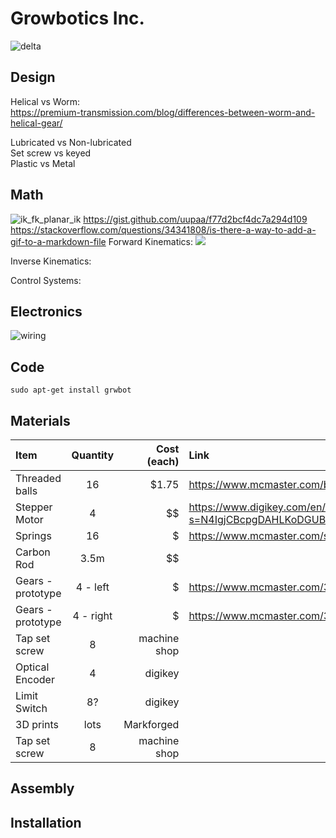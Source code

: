# Growbotics Inc.
![delta](https://user-images.githubusercontent.com/83112082/158495623-3ea8e271-a757-4633-aa96-0498f6b3723a.png)

## Design
Helical vs Worm:\
https://premium-transmission.com/blog/differences-between-worm-and-helical-gear/

Lubricated vs Non-lubricated\
Set screw vs keyed\
Plastic vs Metal

## Math
![ik_fk_planar_ik](https://user-images.githubusercontent.com/83112082/158498262-d42ebefd-7650-441f-95d4-f40f9f91df03.gif)
https://gist.github.com/uupaa/f77d2bcf4dc7a294d109
https://stackoverflow.com/questions/34341808/is-there-a-way-to-add-a-gif-to-a-markdown-file
Forward Kinematics:
<img src="https://render.githubusercontent.com/render/math?math=e^{i \pi} = -1">

Inverse Kinematics:

Control Systems:

## Electronics
![wiring](https://user-images.githubusercontent.com/83112082/158497874-c0ef5861-e687-4c1e-a27b-e2a09aff9d5e.jpg)

## Code
```
sudo apt-get install grwbot
```


## Materials
| Item         | Quantity       | Cost (each)          | Link |
| :---         |     :---:      |          ---: | :--- |
| Threaded balls   | 16     | $1.75    | https://www.mcmaster.com/balls/threaded-hole-ball-knobs-6/  |
| Stepper Motor     | 4       | $$     | https://www.digikey.com/en/products/detail/sanyo-denki-sanmotion-products/SH1603-5240/13533529?s=N4IgjCBcpgDAHLKoDGUBmBDANgZwKYA0IA9lANrjwDsALBALrEAOALlCAMqsBOAlgDsA5iAC%2BxAExTayEGkhY8RUhRC1YSJiDYcAIiQCuAI2z4xxALQTZ83geVlIlAKwgG4kBYBsNqHYeqAMxuoh7WTiC4rPjMzPg8IUA     |
| Springs    | 16       | $      | https://www.mcmaster.com/springs/spring-type~extension/system-of-measurement~metric/     |
| Carbon Rod     | 3.5m       | $$      |      |
| Gears - prototype    | 4 - left       | $      | https://www.mcmaster.com/3598N276/     |
| Gears - prototype    | 4 - right      | $      | https://www.mcmaster.com/3598N299/     |
| Tap set screw     | 8       | machine shop      |      |
| Optical Encoder     | 4       | digikey      |      |
| Limit Switch     | 8?       | digikey      |      |
| 3D prints     | lots       | Markforged      |      |
| Tap set screw     | 8       | machine shop      |      |

## Assembly

## Installation
